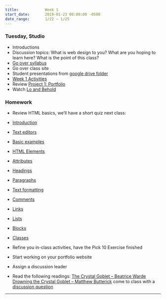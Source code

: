 ```yaml
---
title:            Week 1
start_date:       2019-01-23 00:00:00 -0500
date_range:       1/22 – 1/25
---
```


### Tuesday, Studio

- Introductions
- Discussion topics: What is web design to you? What are you hoping to learn here? What is the point of this class?
- [Go over syllabus](https://paper.dropbox.com/doc/Design-2B-Experimental-Computation-Syllabus--AWP25jKpJp8bdNJjVtaAPZ7bAQ-8S4EQTGuaPL0jD4CK8a2f)
- Go over class site
- Student presentations from [google drive folder](https://drive.google.com/drive/u/2/folders/1hiHMr3fSAxOYKFnYKjF-i6NA-xCSSzPd?usp=sharing)
- [Week 1 Activities](https://paper.dropbox.com/doc/Week-1--AWOaOXujC4xsZQkjVjbC78dtAQ-7pYddSMT8avUdva59y4Nc)
- Review [Project 1: Portfolio](/projects/personal-hp)
- Watch [Lo and Behold](https://www.netflix.com/watch/80097363?source=35)

### Homework
- Review HTML basics, we&rsquo;ll have a short quiz next class:
- [Introduction](https://www.w3schools.com/html/html_intro.asp)
- [Text editors](https://www.w3schools.com/html/html_editors.asp)
- [Basic examples](https://www.w3schools.com/html/html_basic.asp)
- [HTML Elements](https://www.w3schools.com/html/html_elements.asp)
- [Attributes](https://www.w3schools.com/html/html_attributes.asp)
- [Headings](https://www.w3schools.com/html/html_headings.asp)
- [Paragraphs](https://www.w3schools.com/html/html_paragraphs.asp)
- [Text formatting](https://www.w3schools.com/html/html_formatting.asp)
- [Comments](https://www.w3schools.com/html/html_comments.asp)
- [Links](https://www.w3schools.com/html/html_links.asp)
- [Lists](https://www.w3schools.com/html/html_lists.asp)
- [Blocks](https://www.w3schools.com/html/html_blocks.asp)
- [Classes](https://www.w3schools.com/html/html_classes.asp)

- Refine you in-class activities, have the Pick 10 Exercise finished
- Start working on your portfolio website
- Assign a discussion leader
- Read the following readings: [The Crystal Goblet – Beatrice Warde](http://ci.labud.nyc/assets/readings/warde-beatrice_the-crystal-goblet.pdf)
  [Drowning the Crystal Goblet – Matthew Butterick](https://practicaltypography.com/drowning-the-crystal-goblet.html) come to class with a [discussion question](https://paper.dropbox.com/doc/Design-2B-Reading-1--AWOiECF7iNpqQL87jevKwbyIAQ-r13aXL2T521alu6RyMqGI)

---
